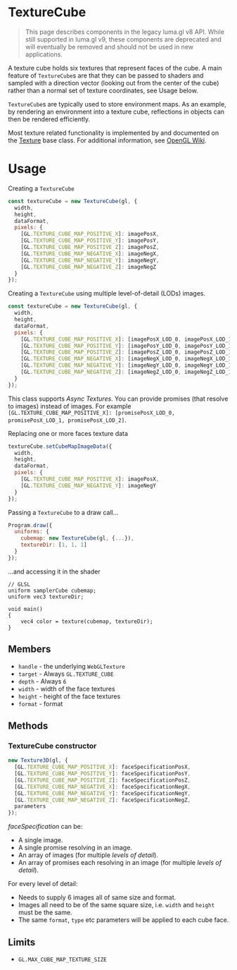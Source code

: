 # TextureCube

> This page describes components in the legacy luma.gl v8 API. While still supported in luma.gl v9, these components are deprecated and will eventually be removed and should not be used in new applications.

A texture cube holds six textures that represent faces of the cube. A main feature of `TextureCube`s are that they can be passed to shaders and sampled with a direction vector (looking out from the center of the cube) rather than a normal set of texture coordinates, see Usage below.

`TextureCube`s are typically used to store environment maps. As an example, by rendering an environment into a texture cube, reflections in objects can then be rendered efficiently.

Most texture related functionality is implemented by and documented on the [Texture](/docs/api-reference/webgl/texture) base class. For additional information, see [OpenGL Wiki](https://www.khronos.org/opengl/wiki/Texture).

# Usage

Creating a `TextureCube`

```js
const textureCube = new TextureCube(gl, {
  width,
  height,
  dataFormat,
  pixels: {
    [GL.TEXTURE_CUBE_MAP_POSITIVE_X]: imagePosX,
    [GL.TEXTURE_CUBE_MAP_POSITIVE_Y]: imagePosY,
    [GL.TEXTURE_CUBE_MAP_POSITIVE_Z]: imagePosZ,
    [GL.TEXTURE_CUBE_MAP_NEGATIVE_X]: imageNegX,
    [GL.TEXTURE_CUBE_MAP_NEGATIVE_Y]: imageNegY,
    [GL.TEXTURE_CUBE_MAP_NEGATIVE_Z]: imageNegZ
  }
});
```

Creating a `TextureCube` using multiple level-of-detail (LODs) images.

```js
const textureCube = new TextureCube(gl, {
  width,
  height,
  dataFormat,
  pixels: {
    [GL.TEXTURE_CUBE_MAP_POSITIVE_X]: [imagePosX_LOD_0, imagePosX_LOD_1, imagePosX_LOD_2],
    [GL.TEXTURE_CUBE_MAP_POSITIVE_Y]: [imagePosY_LOD_0, imagePosY_LOD_1, imagePosY_LOD_2],
    [GL.TEXTURE_CUBE_MAP_POSITIVE_Z]: [imagePosZ_LOD_0, imagePosZ_LOD_1, imagePosZ_LOD_2],
    [GL.TEXTURE_CUBE_MAP_NEGATIVE_X]: [imageNegX_LOD_0, imageNegX_LOD_1, imageNegX_LOD_2],
    [GL.TEXTURE_CUBE_MAP_NEGATIVE_Y]: [imageNegY_LOD_0, imageNegY_LOD_1, imageNegY_LOD_2],
    [GL.TEXTURE_CUBE_MAP_NEGATIVE_Z]: [imageNegZ_LOD_0, imageNegZ_LOD_1, imageNegZ_LOD_2]
  }
});
```

This class supports _Async Textures_. You can provide promises (that resolve to images) instead of images.
For example `[GL.TEXTURE_CUBE_MAP_POSITIVE_X]: [promisePosX_LOD_0, promisePosX_LOD_1, promisePosX_LOD_2]`.

Replacing one or more faces texture data

```js
textureCube.setCubeMapImageData({
  width,
  height,
  dataFormat,
  pixels: {
    [GL.TEXTURE_CUBE_MAP_POSITIVE_X]: imagePosX,
    [GL.TEXTURE_CUBE_MAP_NEGATIVE_Y]: imageNegY
  }
});
```

Passing a `TextureCube` to a draw call...

```js
Program.draw({
  uniforms: {
    cubemap: new TextureCube(gl, {...}),
    textureDir: [1, 1, 1]
  }
});
```

...and accessing it in the shader

```
// GLSL
uniform samplerCube cubemap;
uniform vec3 textureDir;

void main()
{
    vec4 color = texture(cubemap, textureDir);
}
```

## Members

- `handle` - the underlying `WebGLTexture`
- `target` - Always `GL.TEXTURE_CUBE`
- `depth` - Always `6`
- `width` - width of the face textures
- `height` - height of the face textures
- `format` - format

## Methods

### TextureCube constructor

```js
new Texture3D(gl, {
  [GL.TEXTURE_CUBE_MAP_POSITIVE_X]: faceSpecificationPosX,
  [GL.TEXTURE_CUBE_MAP_POSITIVE_Y]: faceSpecificationPosY,
  [GL.TEXTURE_CUBE_MAP_POSITIVE_Z]: faceSpecificationPosZ,
  [GL.TEXTURE_CUBE_MAP_NEGATIVE_X]: faceSpecificationNegX,
  [GL.TEXTURE_CUBE_MAP_NEGATIVE_Y]: faceSpecificationNegY,
  [GL.TEXTURE_CUBE_MAP_NEGATIVE_Z]: faceSpecificationNegZ,
  parameters
});
```

_faceSpecification_ can be:

- A single image.
- A single promise resolving in an image.
- An array of images (for multiple _levels of detail_).
- An array of promises each resolving in an image (for multiple _levels of detail_).

For every level of detail:

- Needs to supply 6 images all of same size and format.
- Images all need to be of the same square size, i.e. `width` and `height` must be the same.
- The same `format`, `type` etc parameters will be applied to each cube face.

## Limits

- `GL.MAX_CUBE_MAP_TEXTURE_SIZE`
